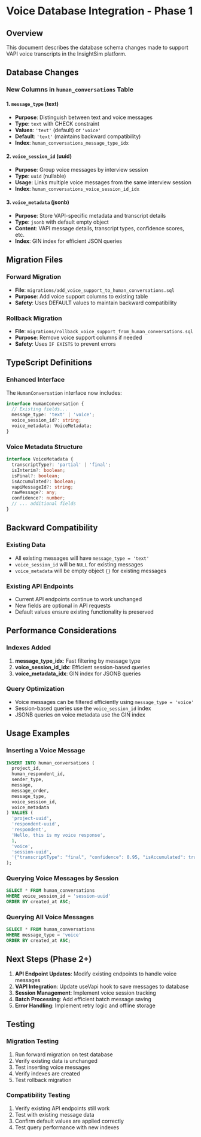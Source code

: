 # Voice Database Integration - Phase 1

## Overview
This document describes the database schema changes made to support VAPI voice transcripts in the InsightSim platform.

## Database Changes

### New Columns in `human_conversations` Table

#### 1. `message_type` (text)
- **Purpose**: Distinguish between text and voice messages
- **Type**: `text` with CHECK constraint
- **Values**: `'text'` (default) or `'voice'`
- **Default**: `'text'` (maintains backward compatibility)
- **Index**: `human_conversations_message_type_idx`

#### 2. `voice_session_id` (uuid)
- **Purpose**: Group voice messages by interview session
- **Type**: `uuid` (nullable)
- **Usage**: Links multiple voice messages from the same interview session
- **Index**: `human_conversations_voice_session_id_idx`

#### 3. `voice_metadata` (jsonb)
- **Purpose**: Store VAPI-specific metadata and transcript details
- **Type**: `jsonb` with default empty object
- **Content**: VAPI message details, transcript types, confidence scores, etc.
- **Index**: GIN index for efficient JSON queries

## Migration Files

### Forward Migration
- **File**: `migrations/add_voice_support_to_human_conversations.sql`
- **Purpose**: Add voice support columns to existing table
- **Safety**: Uses DEFAULT values to maintain backward compatibility

### Rollback Migration
- **File**: `migrations/rollback_voice_support_from_human_conversations.sql`
- **Purpose**: Remove voice support columns if needed
- **Safety**: Uses `IF EXISTS` to prevent errors

## TypeScript Definitions

### Enhanced Interface
The `HumanConversation` interface now includes:
```typescript
interface HumanConversation {
  // Existing fields...
  message_type: 'text' | 'voice';
  voice_session_id?: string;
  voice_metadata: VoiceMetadata;
}
```

### Voice Metadata Structure
```typescript
interface VoiceMetadata {
  transcriptType?: 'partial' | 'final';
  isInterim?: boolean;
  isFinal?: boolean;
  isAccumulated?: boolean;
  vapiMessageId?: string;
  rawMessage?: any;
  confidence?: number;
  // ... additional fields
}
```

## Backward Compatibility

### Existing Data
- All existing messages will have `message_type = 'text'`
- `voice_session_id` will be `NULL` for existing messages
- `voice_metadata` will be empty object `{}` for existing messages

### Existing API Endpoints
- Current API endpoints continue to work unchanged
- New fields are optional in API requests
- Default values ensure existing functionality is preserved

## Performance Considerations

### Indexes Added
1. **message_type_idx**: Fast filtering by message type
2. **voice_session_id_idx**: Efficient session-based queries
3. **voice_metadata_idx**: GIN index for JSONB queries

### Query Optimization
- Voice messages can be filtered efficiently using `message_type = 'voice'`
- Session-based queries use the `voice_session_id` index
- JSONB queries on voice metadata use the GIN index

## Usage Examples

### Inserting a Voice Message
```sql
INSERT INTO human_conversations (
  project_id, 
  human_respondent_id, 
  sender_type, 
  message, 
  message_order,
  message_type,
  voice_session_id,
  voice_metadata
) VALUES (
  'project-uuid',
  'respondent-uuid',
  'respondent',
  'Hello, this is my voice response',
  1,
  'voice',
  'session-uuid',
  '{"transcriptType": "final", "confidence": 0.95, "isAccumulated": true}'
);
```

### Querying Voice Messages by Session
```sql
SELECT * FROM human_conversations 
WHERE voice_session_id = 'session-uuid' 
ORDER BY created_at ASC;
```

### Querying All Voice Messages
```sql
SELECT * FROM human_conversations 
WHERE message_type = 'voice' 
ORDER BY created_at ASC;
```

## Next Steps (Phase 2+)

1. **API Endpoint Updates**: Modify existing endpoints to handle voice messages
2. **VAPI Integration**: Update useVapi hook to save messages to database
3. **Session Management**: Implement voice session tracking
4. **Batch Processing**: Add efficient batch message saving
5. **Error Handling**: Implement retry logic and offline storage

## Testing

### Migration Testing
1. Run forward migration on test database
2. Verify existing data is unchanged
3. Test inserting voice messages
4. Verify indexes are created
5. Test rollback migration

### Compatibility Testing
1. Verify existing API endpoints still work
2. Test with existing message data
3. Confirm default values are applied correctly
4. Test query performance with new indexes
